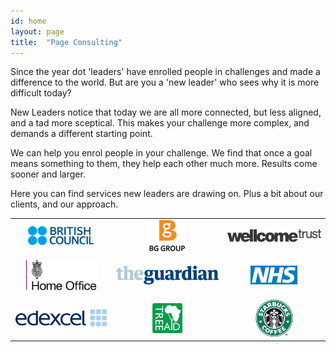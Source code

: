 ```yaml
---
id: home
layout: page
title:  "Page Consulting"
---
```


Since the year dot 'leaders' have enrolled people in challenges and made a difference to the world. But are you a 'new leader' who sees why it is more difficult today? 

New Leaders notice that today we are all more connected, but less aligned, and a tad more sceptical. This makes your challenge more complex, and demands a different starting point. 

We can help you enrol people in your challenge. We find that once a goal means something to them, they help each other much more. Results come sooner and larger. 

Here you can find services new leaders are drawing on. Plus a bit about our clients, and our approach.

<footer>
<table width="100%">
	<tr align="center">
		<td><img src="/images/bc.svg" alt="British Council" height="30"></td>
		<td><img src="images/bg-group.svg" alt="BG Group" height="50"></td>
		<td><img src="/images/wellcome.svg" alt="Wellcome" height="20"></td>
	</tr>
	<tr height="5"></tr>
		<tr align="center">
		<td><img src="/images/home-office.svg" alt="Home Office" height="50"></td>
		<td><img src="/images/the-guardian.svg" alt="The Guardian" height="30"></td>
		<td><img src="/images/nhs.svg" alt="National Health Service" height="30"></td>
	</tr>
	<tr height="5"></tr>
	<tr align="center">	
		<td><img src="images/edex.svg" alt="Edexcel" height="30"></td>
		<td><img src="images/treeaid.jpg" alt="Tree Aid" height="50"></td>
		<td><img src="/images/starbucks.svg" alt="Starbucks" height="60"></td>
	</tr>	
</table></footer>